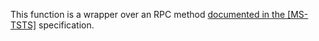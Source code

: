 This function is a wrapper over an RPC method [documented in the [MS-TSTS]](https://learn.microsoft.com/en-us/openspecs/windows_protocols/ms-tsts/89048acf-28c6-4d46-9742-eef51f507f05) specification.
